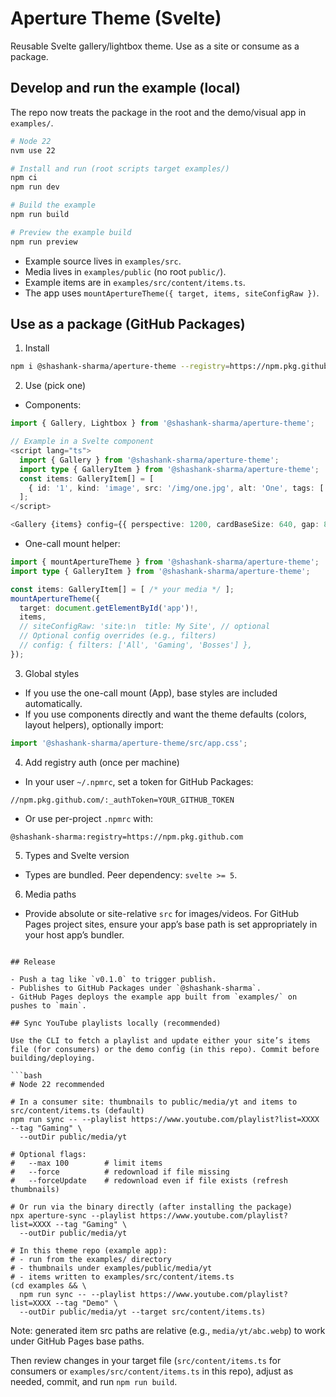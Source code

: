 # Aperture Theme (Svelte)

Reusable Svelte gallery/lightbox theme. Use as a site or consume as a package.

## Develop and run the example (local)

The repo now treats the package in the root and the demo/visual app in `examples/`.

```bash
# Node 22
nvm use 22

# Install and run (root scripts target examples/)
npm ci
npm run dev

# Build the example
npm run build

# Preview the example build
npm run preview
```

- Example source lives in `examples/src`.
- Media lives in `examples/public` (no root `public/`).
- Example items are in `examples/src/content/items.ts`.
- The app uses `mountApertureTheme({ target, items, siteConfigRaw })`.

## Use as a package (GitHub Packages)

1. Install

```bash
npm i @shashank-sharma/aperture-theme --registry=https://npm.pkg.github.com
```

2. Use (pick one)

- Components:
```ts
import { Gallery, Lightbox } from '@shashank-sharma/aperture-theme';

// Example in a Svelte component
<script lang="ts">
  import { Gallery } from '@shashank-sharma/aperture-theme';
  import type { GalleryItem } from '@shashank-sharma/aperture-theme';
  const items: GalleryItem[] = [
    { id: '1', kind: 'image', src: '/img/one.jpg', alt: 'One', tags: ['cat'] },
  ];
</script>

<Gallery {items} config={{ perspective: 1200, cardBaseSize: 640, gap: 80, parallaxStrength: 0.4, hoverLift: 16, hoverScale: 1.02, inertia: 0.12 }} />
```

- One-call mount helper:
```ts
import { mountApertureTheme } from '@shashank-sharma/aperture-theme';
import type { GalleryItem } from '@shashank-sharma/aperture-theme';

const items: GalleryItem[] = [ /* your media */ ];
mountApertureTheme({
  target: document.getElementById('app')!,
  items,
  // siteConfigRaw: 'site:\n  title: My Site', // optional
  // Optional config overrides (e.g., filters)
  // config: { filters: ['All', 'Gaming', 'Bosses'] },
});
```

3. Global styles

- If you use the one-call mount (App), base styles are included automatically.
- If you use components directly and want the theme defaults (colors, layout helpers), optionally import:
```ts
import '@shashank-sharma/aperture-theme/src/app.css';
```

4. Add registry auth (once per machine)

- In your user `~/.npmrc`, set a token for GitHub Packages:
```
//npm.pkg.github.com/:_authToken=YOUR_GITHUB_TOKEN
```
- Or use per-project `.npmrc` with:
```
@shashank-sharma:registry=https://npm.pkg.github.com
```

5. Types and Svelte version

- Types are bundled. Peer dependency: `svelte >= 5`.

6. Media paths

- Provide absolute or site-relative `src` for images/videos. For GitHub Pages project sites, ensure your app’s base path is set appropriately in your host app’s bundler.
```

## Release

- Push a tag like `v0.1.0` to trigger publish.
- Publishes to GitHub Packages under `@shashank-sharma`.
- GitHub Pages deploys the example app built from `examples/` on pushes to `main`.

## Sync YouTube playlists locally (recommended)

Use the CLI to fetch a playlist and update either your site’s items file (for consumers) or the demo config (in this repo). Commit before building/deploying.

```bash
# Node 22 recommended

# In a consumer site: thumbnails to public/media/yt and items to src/content/items.ts (default)
npm run sync -- --playlist https://www.youtube.com/playlist?list=XXXX --tag "Gaming" \
  --outDir public/media/yt

# Optional flags:
#   --max 100        # limit items
#   --force          # redownload if file missing
#   --forceUpdate    # redownload even if file exists (refresh thumbnails)

# Or run via the binary directly (after installing the package)
npx aperture-sync --playlist https://www.youtube.com/playlist?list=XXXX --tag "Gaming" \
  --outDir public/media/yt

# In this theme repo (example app):
# - run from the examples/ directory
# - thumbnails under examples/public/media/yt
# - items written to examples/src/content/items.ts
(cd examples && \
  npm run sync -- --playlist https://www.youtube.com/playlist?list=XXXX --tag "Demo" \
  --outDir public/media/yt --target src/content/items.ts)
```

Note: generated item src paths are relative (e.g., `media/yt/abc.webp`) to work under GitHub Pages base paths.

Then review changes in your target file (`src/content/items.ts` for consumers or `examples/src/content/items.ts` in this repo), adjust as needed, commit, and run `npm run build`.


